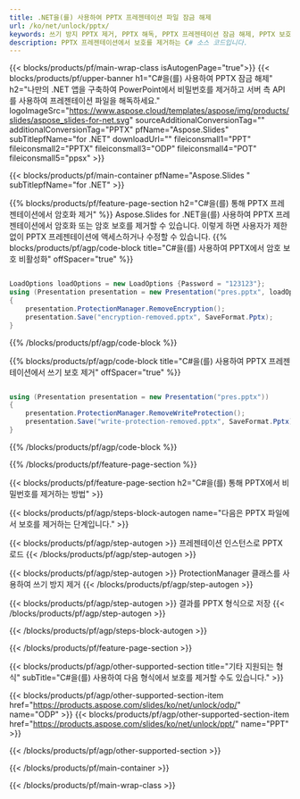 ```yaml
---
title: .NET을(를) 사용하여 PPTX 프레젠테이션 파일 잠금 해제
url: /ko/net/unlock/pptx/
keywords: 쓰기 방지 PPTX 제거, PPTX 해독, PPTX 프레젠테이션 잠금 해제, PPTX 보호 해제
description: PPTX 프레젠테이션에서 보호를 제거하는 C# 소스 코드입니다.
---
```


{{< blocks/products/pf/main-wrap-class isAutogenPage="true">}}
{{< blocks/products/pf/upper-banner h1="C#을(를) 사용하여 PPTX 잠금 해제" h2="나만의 .NET 앱을 구축하여 PowerPoint에서 비밀번호를 제거하고 서버 측 API를 사용하여 프레젠테이션 파일을 해독하세요." logoImageSrc="https://www.aspose.cloud/templates/aspose/img/products/slides/aspose_slides-for-net.svg" sourceAdditionalConversionTag="" additionalConversionTag="PPTX" pfName="Aspose.Slides" subTitlepfName="for .NET" downloadUrl="" fileiconsmall1="PPT" fileiconsmall2="PPTX" fileiconsmall3="ODP" fileiconsmall4="POT" fileiconsmall5="ppsx" >}}

{{< blocks/products/pf/main-container pfName="Aspose.Slides " subTitlepfName="for .NET" >}}

{{% blocks/products/pf/feature-page-section  h2="C#을(를) 통해 PPTX 프레젠테이션에서 암호화 제거" %}}
Aspose.Slides for .NET을(를) 사용하여 PPTX 프레젠테이션에서 암호화 또는 암호 보호를 제거할 수 있습니다. 이렇게 하면 사용자가 제한 없이 PPTX 프레젠테이션에 액세스하거나 수정할 수 있습니다.
{{% blocks/products/pf/agp/code-block title="C#을(를) 사용하여 PPTX에서 암호 보호 비활성화" offSpacer="true" %}}

```cs

LoadOptions loadOptions = new LoadOptions {Password = "123123"};
using (Presentation presentation = new Presentation("pres.pptx", loadOptions))
{
    presentation.ProtectionManager.RemoveEncryption();
    presentation.Save("encryption-removed.pptx", SaveFormat.Pptx);
}
```

{{% /blocks/products/pf/agp/code-block %}}

{{% blocks/products/pf/agp/code-block title="C#을(를) 사용하여 PPTX 프레젠테이션에서 쓰기 보호 제거" offSpacer="true" %}}

```cs

using (Presentation presentation = new Presentation("pres.pptx"))
{
    presentation.ProtectionManager.RemoveWriteProtection();
    presentation.Save("write-protection-removed.pptx", SaveFormat.Pptx);
}
```

{{% /blocks/products/pf/agp/code-block %}}

{{% /blocks/products/pf/feature-page-section %}}

{{< blocks/products/pf/feature-page-section  h2="C#을(를) 통해 PPTX에서 비밀번호를 제거하는 방법" >}}

{{< blocks/products/pf/agp/steps-block-autogen name="다음은 PPTX 파일에서 보호를 제거하는 단계입니다." >}}

{{< blocks/products/pf/agp/step-autogen >}}
프레젠테이션 인스턴스로 PPTX 로드
{{< /blocks/products/pf/agp/step-autogen >}}

{{< blocks/products/pf/agp/step-autogen >}}
ProtectionManager 클래스를 사용하여 쓰기 방지 제거
{{< /blocks/products/pf/agp/step-autogen >}}

{{< blocks/products/pf/agp/step-autogen >}}
결과를 PPTX 형식으로 저장
{{< /blocks/products/pf/agp/step-autogen >}}

{{< /blocks/products/pf/agp/steps-block-autogen >}}

{{< /blocks/products/pf/feature-page-section >}}

{{< blocks/products/pf/agp/other-supported-section title="기타 지원되는 형식" subTitle="C#을(를) 사용하여 다음 형식에서 보호를 제거할 수도 있습니다." >}}

{{< blocks/products/pf/agp/other-supported-section-item href="https://products.aspose.com/slides/ko/net/unlock/odp/" name="ODP" >}}
{{< blocks/products/pf/agp/other-supported-section-item href="https://products.aspose.com/slides/ko/net/unlock/ppt/" name="PPT" >}}


{{< /blocks/products/pf/agp/other-supported-section >}}

{{< /blocks/products/pf/main-container >}}
    
{{< /blocks/products/pf/main-wrap-class >}}